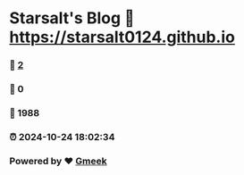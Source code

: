 # Starsalt's Blog :link: https://starsalt0124.github.io 
### :page_facing_up: [2](https://starsalt0124.github.io/tag.html) 
### :speech_balloon: 0 
### :hibiscus: 1988 
### :alarm_clock: 2024-10-24 18:02:34 
### Powered by :heart: [Gmeek](https://github.com/Meekdai/Gmeek)
